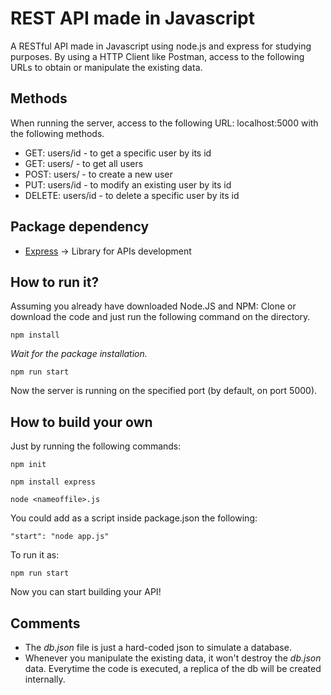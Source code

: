# REST API made in Javascript

A RESTful API made in Javascript using node.js and express for studying purposes. 
By using a HTTP Client like Postman, access to the following URLs to obtain or manipulate the existing data.

## Methods 
When running the server, access to the following URL: localhost:5000 with the following methods.
- GET: users/id - to get a specific user by its id
- GET: users/ - to get all users
- POST: users/ - to create a new user
- PUT: users/id - to modify an existing user by its id
- DELETE: users/id - to delete a specific user by its id

## Package dependency

- [Express](https://expressjs.com/es/) →  Library for APIs development

## How to run it?

Assuming you already have downloaded Node.JS and NPM: Clone or download the code and just run the following command on the directory.

`npm install`

_Wait for the package installation._

`npm run start`

Now the server is running on the specified port (by default, on port 5000).

## How to build your own

Just by running the following commands:

`npm init`

`npm install express`

`node <nameoffile>.js`

You could add as a script inside package.json the following:

`"start": "node app.js"`

To run it as:

`npm run start`

Now you can start building your API!

## Comments

- The _db.json_ file is just a hard-coded json to simulate a database.
- Whenever you manipulate the existing data, it won't destroy the _db.json_ data. Everytime the code is executed, a replica of the db will be created internally.
